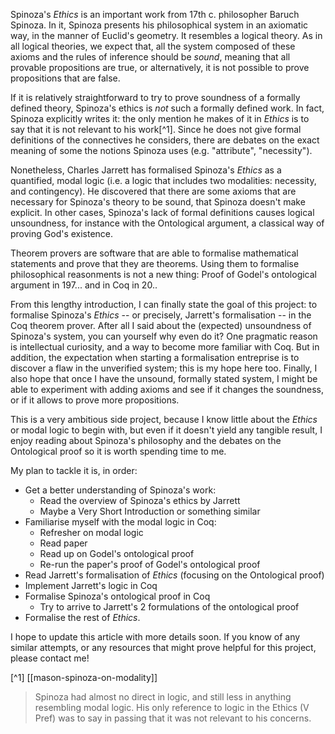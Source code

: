 Spinoza's *Ethics* is an important work from 17th c. philosopher Baruch Spinoza. In it, Spinoza presents his philosophical system in an axiomatic way, in the manner of Euclid's geometry. It resembles a logical theory. As in all logical theories, we expect that, all the system composed of  these axioms and the rules of inference should be *sound*, meaning that all provable propositions are true, or alternatively, it is not possible to prove propositions that are false. 

If it is relatively straightforward to try to prove soundness of a formally defined theory, Spinoza's ethics is *not* such a formally defined work. In fact, Spinoza explicitly writes it: the only mention he makes of it in *Ethics* is to say that it is not relevant to his work[^1]. Since he does not give formal definitions of the connectives he considers, there are debates on the exact meaning of some the notions Spinoza uses (e.g. "attribute", "necessity").

Nonetheless, Charles Jarrett has formalised Spinoza's *Ethics* as a quantified, modal logic (i.e. a logic that includes two modalities: necessity, and contingency). He discovered that there are some axioms that are necessary for Spinoza's theory to be sound, that Spinoza doesn't make explicit. In other cases, Spinoza's lack of formal definitions causes logical unsoundness, for instance with the Ontological argument, a classical way of proving God's existence.

Theorem provers are software that are able to formalise mathematical statements and prove that they are theorems. Using them to formalise philosophical reasonments is not a new thing: Proof of Godel's ontological argument in 197... and in Coq in 20..

From this lengthy introduction, I can finally state the goal of this project: to formalise Spinoza's *Ethics* -- or precisely, Jarrett's formalisation -- in the Coq theorem prover. After all I said about the (expected) unsoundness of Spinoza's system, you can yourself why even do it? One pragmatic reason is intellectual curiosity, and a way to become more familiar with Coq. But in addition, the expectation when starting a formalisation entreprise is to discover a flaw in the unverified system; this is my hope here too. Finally, I also hope that once I have the unsound, formally stated system, I might be able to experiment with adding axioms and see if it changes the soundness, or if it allows to prove more propositions.

This is a very ambitious side project, because I know little about the *Ethics* or modal logic to begin with, but even if it doesn't yield any tangible result, I enjoy reading about Spinoza's philosophy and the debates on the Ontological proof so it is worth spending time to me. 

My plan to tackle it is, in order:
* Get a better understanding of Spinoza's work:
	* Read the overview of Spinoza's ethics by Jarrett
	* Maybe a Very Short Introduction or something similar
* Familiarise myself with the modal logic in Coq:
	* Refresher on modal logic
	* Read paper
	* Read up on Godel's ontological proof
	* Re-run the paper's proof of Godel's ontological proof
* Read Jarrett's formalisation of *Ethics* (focusing on the Ontological proof)
* Implement Jarrett's logic in Coq
* Formalise Spinoza's ontological proof in Coq
	* Try to arrive to Jarrett's 2 formulations of the ontological proof
* Formalise the rest of *Ethics*.

I hope to update this article with more details soon. If you know of any similar attempts, or any resources that might prove helpful for this project, please contact me!

[^1] [[mason-spinoza-on-modality]]
> Spinoza had almost no direct in logic, and still less in anything resembling modal logic. His only reference to logic in the Ethics (V Pref) was to say in passing that it was not relevant to his concerns.

